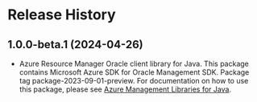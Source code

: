 # Release History

## 1.0.0-beta.1 (2024-04-26)

- Azure Resource Manager Oracle client library for Java. This package contains Microsoft Azure SDK for Oracle Management SDK.  Package tag package-2023-09-01-preview. For documentation on how to use this package, please see [Azure Management Libraries for Java](https://aka.ms/azsdk/java/mgmt).
